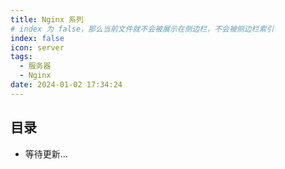 ```yaml
---
title: Nginx 系列
# index 为 false，那么当前文件就不会被展示在侧边栏，不会被侧边栏索引
index: false
icon: server
tags:
  - 服务器
  - Nginx
date: 2024-01-02 17:34:24
---
```


## 目录

- 等待更新...

